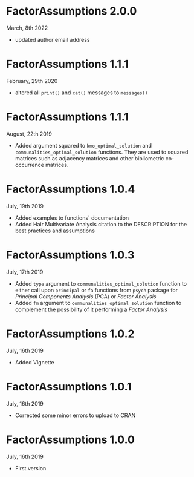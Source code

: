 # FactorAssumptions 2.0.0

March, 8th 2022

* updated author email address

# FactorAssumptions 1.1.1

February, 29th 2020

* altered all `print()` and `cat()` messages to `messages()`

# FactorAssumptions 1.1.1

August, 22th 2019

* Added argument squared to `kmo_optimal_solution` and `communalities_optimal_solution` functions. They are used to squared matrices such as adjacency matrices and other bibliometric co-occurrence matrices.

# FactorAssumptions 1.0.4

July, 19th 2019

* Added examples to functions' documentation
* Added Hair Multivariate Analysis citation to the DESCRIPTION for the best practices and assumptions


# FactorAssumptions 1.0.3

July, 17th 2019

* Added `type` argument to `communalities_optimal_solution` function to either call upon `principal` or `fa` functions from `psych` package for *Principal Components Analysis* (PCA) or *Factor Analysis*
* Added `fm` argument to `communalities_optimal_solution` function to complement the possibility of it performing a *Factor Analysis*


# FactorAssumptions 1.0.2

July, 16th 2019

* Added Vignette

# FactorAssumptions 1.0.1

July, 16th 2019

* Corrected some minor errors to upload to CRAN

# FactorAssumptions 1.0.0

July, 16th 2019

* First version

